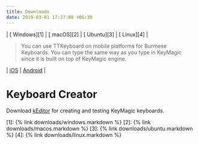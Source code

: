 ```yaml
---
title: Downloads
date: 2019-03-01 17:27:00 +06:30
---
```


| [<i class="fab fa-windows"></i> Windows][1] | [<i class="fab fa-apple"></i> macOS][2] | [<i class="fab fa-ubuntu"></i> Ubuntu][3] | [<i class="fab fa-linux"></i> Linux][4] |

> You can use TTKeyboard on mobile platforms for Burmese Keyboards. You can type the same way as you type in KeyMagic since it is built on top of KeyMagic engine.

| [<i class="fab fa-app-store-ios"></i> iOS][5] | [<i class="fab fa-google-play"></i> Android][6] |

# Keyboard Creator

Download [kEditor][7] for creating and testing KeyMagic keyboards.

[1]: {% link downloads/windows.markdown %}
[2]: {% link downloads/macos.markdown   %}
[3]: {% link downloads/ubuntu.markdown  %}
[4]: {% link downloads/linux.markdown  %}

[5]: https://apps.apple.com/us/app/ttkeyboard/id919884616
[6]: https://play.google.com/store/apps/details?id=com.myopenware.ttkeyboard.latin&hl=en
[7]: https://github.com/thantthet/keymagic/releases/tag/windows-editor-2.1.0.0

